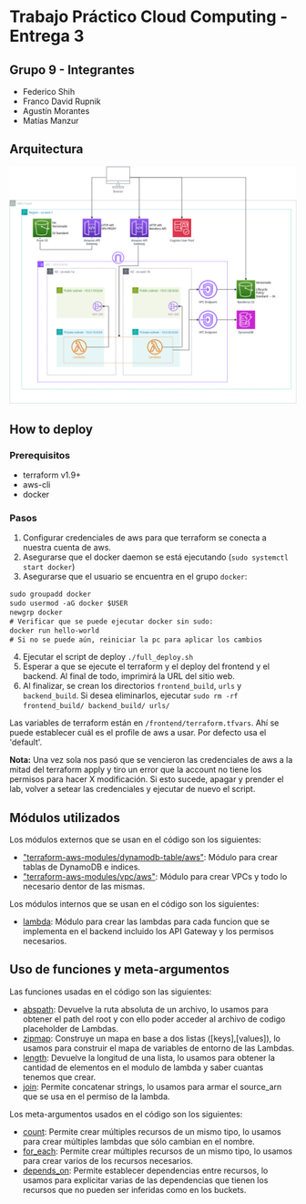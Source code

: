 # Trabajo Práctico Cloud Computing - Entrega 3
## Grupo 9 - Integrantes
- Federico Shih
- Franco David Rupnik
- Agustín Morantes
- Matías Manzur
## Arquitectura
![Diagrama Arquitectura](./diagrama_arquitectura_cloud.png)
## How to deploy
### Prerequisitos
- terraform v1.9+
- aws-cli
- docker

### Pasos
1. Configurar credenciales de aws para que terraform se conecta a nuestra cuenta de aws.
2. Asegurarse que el docker daemon se está ejecutando (`sudo systemctl start docker`)
3. Asegurarse que el usuario se encuentra en el grupo `docker`:
```shell
sudo groupadd docker
sudo usermod -aG docker $USER
newgrp docker
# Verificar que se puede ejecutar docker sin sudo:
docker run hello-world
# Si no se puede aún, reiniciar la pc para aplicar los cambios
```
4. Ejecutar el script de deploy `./full_deploy.sh`
5. Esperar a que se ejecute el terraform y el deploy del frontend y el backend. Al final de todo, imprimirá la URL del sitio web.
6. Al finalizar, se crean los directorios `frontend_build`, `urls` y `backend_build`. Si desea eliminarlos, ejecutar `sudo rm -rf frontend_build/ backend_build/ urls/`

Las variables de terraform están en `/frontend/terraform.tfvars`. Ahí se puede establecer cuál es el profile de aws a usar. Por defecto usa el 'default'.

**Nota:** Una vez sola nos pasó que se vencieron las credenciales de aws a la mitad del terraform apply y tiro un error que la account no tiene los permisos para hacer X modificación. Si esto sucede, apagar y prender el lab, volver a setear las credenciales y ejecutar de nuevo el script.

## Módulos utilizados
Los módulos externos que se usan en el código son los siguientes:
- ["terraform-aws-modules/dynamodb-table/aws"](https://registry.terraform.io/modules/terraform-aws-modules/dynamodb-table/aws/latest): Módulo para crear tablas de DynamoDB e indices.
- ["terraform-aws-modules/vpc/aws"](https://registry.terraform.io/modules/terraform-aws-modules/vpc/aws/latest): Módulo para crear VPCs y todo lo necesario dentor de las mismas.

Los módulos internos que se usan en el código son los siguientes:
- [lambda](lambda): Módulo para crear las lambdas para cada funcion que se implementa en el backend incluido los API Gateway y los permisos necesarios.

## Uso de funciones y meta-argumentos
Las funciones usadas en el código son las siguientes:
- [abspath](https://developer.hashicorp.com/terraform/language/functions/abspath): Devuelve la ruta absoluta de un archivo, lo usamos para obtener el path del root y con ello poder acceder al archivo de codigo placeholder de Lambdas.
- [zipmap](https://developer.hashicorp.com/terraform/language/functions/zipmap): Construye un mapa en base a dos listas ([keys],[values]), lo usamos para construir el mapa de variables de entorno de las Lambdas.
- [length](https://developer.hashicorp.com/terraform/language/functions/length): Devuelve la longitud de una lista, lo usamos para obtener la cantidad de elementos en el modulo de lambda y saber cuantas tenemos que crear.
- [join](https://developer.hashicorp.com/terraform/language/functions/join): Permite concatenar strings, lo usamos para armar el source_arn que se usa en el permiso de la lambda.

Los meta-argumentos usados en el código son los siguientes:
- [count](https://developer.hashicorp.com/terraform/language/meta-arguments/count): Permite crear múltiples recursos de un mismo tipo, lo usamos para crear múltiples lambdas que sólo cambian en el nombre.
- [for_each](https://developer.hashicorp.com/terraform/language/meta-arguments/for_each): Permite crear múltiples recursos de un mismo tipo, lo usamos para crear varios de los recursos necesarios.
- [depends_on](https://developer.hashicorp.com/terraform/language/meta-arguments/depends_on): Permite establecer dependencias entre recursos, lo usamos para explicitar varias de las dependencias que tienen los recursos que no pueden ser inferidas como en los buckets.

